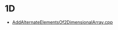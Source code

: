 # 1D

  - [AddAlternateElementsOf2DimensionalArray.cpp](https://www.hackerearth.com/practice/data-structures/arrays/multi-dimensional/practice-problems/algorithm/add-alternate-elements-of-2-dimensional-array/)